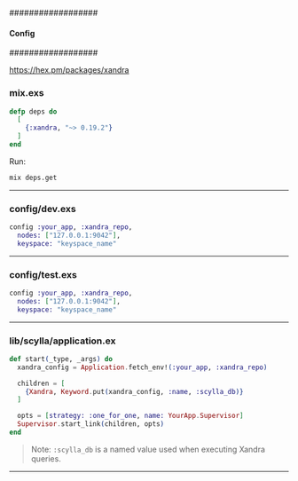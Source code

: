 ##################
####  Config  ####
##################

https://hex.pm/packages/xandra

### mix.exs

```elixir
defp deps do
  [
    {:xandra, "~> 0.19.2"}
  ]
end
```

Run:

```sh
mix deps.get
```

----------------------------------------------------------------------

### config/dev.exs

```elixir
config :your_app, :xandra_repo,
  nodes: ["127.0.0.1:9042"],
  keyspace: "keyspace_name"
```

----------------------------------------------------------------------

### config/test.exs

```elixir
config :your_app, :xandra_repo,
  nodes: ["127.0.0.1:9042"],
  keyspace: "keyspace_name"
```

----------------------------------------------------------------------

### lib/scylla/application.ex

```elixir
def start(_type, _args) do
  xandra_config = Application.fetch_env!(:your_app, :xandra_repo)

  children = [
    {Xandra, Keyword.put(xandra_config, :name, :scylla_db)}
  ]

  opts = [strategy: :one_for_one, name: YourApp.Supervisor]
  Supervisor.start_link(children, opts)
end
```

> Note: `:scylla_db` is a named value used when executing Xandra queries.

----------------------------------------------------------------------
